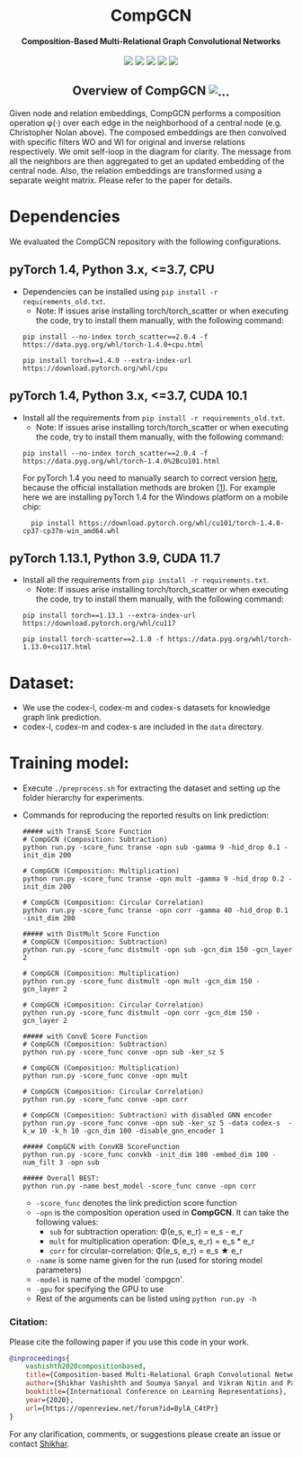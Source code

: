 <h1 align="center">
  CompGCN
</h1>

<h4 align="center">Composition-Based Multi-Relational Graph Convolutional Networks</h4>

<p align="center">
  <a href="https://iclr.cc/"><img src="http://img.shields.io/badge/ICLR-2020-4b44ce.svg"></a>
  <a href="https://arxiv.org/abs/1911.03082"><img src="http://img.shields.io/badge/Paper-PDF-red.svg"></a>
  <a href="https://iclr.cc/virtual/poster_BylA_C4tPr.html"><img src="http://img.shields.io/badge/Video-ICLR-green.svg"></a>
  <a href="https://medium.com/@mgalkin/knowledge-graphs-iclr-2020-f555c8ef10e3"><img src="http://img.shields.io/badge/Blog-Medium-B31B1B.svg"></a>
  <a href="https://github.com/malllabiisc/CompGCN/blob/master/LICENSE">
    <img src="https://img.shields.io/badge/License-Apache%202.0-blue.svg">
  </a>
</p>


<h2 align="center">
  Overview of CompGCN
  <img align="center"  src="./overview.png" alt="...">
</h2>
Given node and relation embeddings, CompGCN performs a composition operation φ(·) over each edge in the neighborhood of a central node (e.g. Christopher Nolan above). The composed embeddings are then convolved with specific filters WO and WI for original and inverse relations respectively. We omit self-loop in the diagram for clarity. The message from all the neighbors are then aggregated to get an updated embedding of the central node. Also, the relation embeddings are transformed using a separate weight matrix. Please refer to the paper for details.

# Dependencies

We evaluated the CompGCN repository with the following configurations.

## pyTorch 1.4, Python 3.x, <=3.7, CPU
- Dependencies can be installed using `pip install -r requirements_old.txt`.
  - Note: If issues arise installing torch/torch_scatter or when executing the code, try to install them manually, with the following command:
  ```commandline
  pip install --no-index torch_scatter==2.0.4 -f https://data.pyg.org/whl/torch-1.4.0+cpu.html
  ```
  ```commandline
  pip install torch==1.4.0 --extra-index-url https://download.pytorch.org/whl/cpu
  ```
## pyTorch 1.4, Python 3.x, <=3.7, CUDA 10.1
- Install all the requirements from `pip install -r requirements_old.txt`.
  - Note: If issues arise installing torch/torch_scatter or when executing the code, try to install them manually, with the following command:
  ```commandline
  pip install --no-index torch_scatter==2.0.4 -f https://data.pyg.org/whl/torch-1.4.0%2Bcu101.html
  ``` 
  For pyTorch 1.4 you need to manually search to correct version [here](https://download.pytorch.org/whl/cu101/torch/), because the official installation methods are broken [[1](https://github.com/pytorch/pytorch/issues/37113)]. For example here we are installing pyTorch 1.4 for the Windows platform on a mobile chip:
  ```commandline
    pip install https://download.pytorch.org/whl/cu101/torch-1.4.0-cp37-cp37m-win_amd64.whl
    ```
## pyTorch 1.13.1, Python 3.9, CUDA 11.7
- Install all the requirements from `pip install -r requirements.txt`.
  - Note: If issues arise installing torch/torch_scatter or when executing the code, try to install them manually, with the following command:
  ```commandline
  pip install torch==1.13.1 --extra-index-url https://download.pytorch.org/whl/cu117
  ```
  ```commandline
  pip install torch-scatter==2.1.0 -f https://data.pyg.org/whl/torch-1.13.0+cu117.html
  ```

# Dataset:

- We use the codex-l, codex-m and codex-s datasets for knowledge graph link prediction. 
- codex-l, codex-m and codex-s are included in the `data` directory. 

# Training model:
- Execute `./preprocess.sh` for extracting the dataset and setting up the folder hierarchy for experiments.

- Commands for reproducing the reported results on link prediction:

  ```shell
  ##### with TransE Score Function
  # CompGCN (Composition: Subtraction)
  python run.py -score_func transe -opn sub -gamma 9 -hid_drop 0.1 -init_dim 200
  
  # CompGCN (Composition: Multiplication)
  python run.py -score_func transe -opn mult -gamma 9 -hid_drop 0.2 -init_dim 200
  
  # CompGCN (Composition: Circular Correlation)
  python run.py -score_func transe -opn corr -gamma 40 -hid_drop 0.1 -init_dim 200
  
  ##### with DistMult Score Function
  # CompGCN (Composition: Subtraction)
  python run.py -score_func distmult -opn sub -gcn_dim 150 -gcn_layer 2 
  
  # CompGCN (Composition: Multiplication)
  python run.py -score_func distmult -opn mult -gcn_dim 150 -gcn_layer 2 
  
  # CompGCN (Composition: Circular Correlation)
  python run.py -score_func distmult -opn corr -gcn_dim 150 -gcn_layer 2 
  
  ##### with ConvE Score Function
  # CompGCN (Composition: Subtraction)
  python run.py -score_func conve -opn sub -ker_sz 5
  
  # CompGCN (Composition: Multiplication)
  python run.py -score_func conve -opn mult
  
  # CompGCN (Composition: Circular Correlation)
  python run.py -score_func conve -opn corr
  
  # CompGCN (Composition: Subtraction) with disabled GNN encoder
  python run.py -score_func conve -opn sub -ker_sz 5 -data codex-s  -k_w 10 -k_h 10 -gcn_dim 100 -disable_gnn_encoder 1

  ##### CompGCN with ConvKB ScoreFunction
  python run.py -score_func convkb -init_dim 100 -embed_dim 100 -num_filt 3 -opn sub
  
  ##### Overall BEST:
  python run.py -name best_model -score_func conve -opn corr 
  ```

  - `-score_func` denotes the link prediction score function 
  - `-opn` is the composition operation used in **CompGCN**. It can take the following values:
    - `sub` for subtraction operation:  Φ(e_s, e_r) = e_s - e_r
    - `mult` for multiplication operation:  Φ(e_s, e_r) = e_s * e_r
    - `corr` for circular-correlation: Φ(e_s, e_r) = e_s ★ e_r
  - `-name` is some name given for the run (used for storing model parameters)
  - `-model` is name of the model `compgcn'.
  - `-gpu` for specifying the GPU to use
  - Rest of the arguments can be listed using `python run.py -h`
### Citation:
Please cite the following paper if you use this code in your work.
```bibtex
@inproceedings{
    vashishth2020compositionbased,
    title={Composition-based Multi-Relational Graph Convolutional Networks},
    author={Shikhar Vashishth and Soumya Sanyal and Vikram Nitin and Partha Talukdar},
    booktitle={International Conference on Learning Representations},
    year={2020},
    url={https://openreview.net/forum?id=BylA_C4tPr}
}
```
For any clarification, comments, or suggestions please create an issue or contact [Shikhar](http://shikhar-vashishth.github.io).
